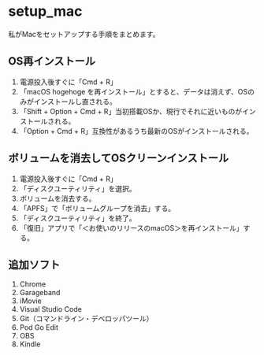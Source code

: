 # setup_mac
私がMacをセットアップする手順をまとめます。  

## OS再インストール
1. 電源投入後すぐに「Cmd + R」
2. 「macOS hogehoge を再インストール」とすると、データは消えず、OSのみがインストールし直される。
3. 「Shift + Option + Cmd + R」当初搭載OSか、現行でそれに近いものがインストールされる。
4. 「Option + Cmd + R」互換性があるうち最新のOSがインストールされる。

## ボリュームを消去してOSクリーンインストール
1. 電源投入後すぐに「Cmd + R」
2. 「ディスクユーティリティ」を選択。
3. ボリュームを消去する。
4. 「APFS」で「ボリュームグループを消去」する。
5. 「ディスクユーティリティ」を終了。
6. 「復旧」アプリで「＜お使いのリリースのmacOS＞を再インストール」する。

## 追加ソフト
1. Chrome
2. Garageband
3. iMovie
4. Visual Studio Code
5. Git（コマンドライン・デベロッパツール）
6. Pod Go Edit
7. OBS
8. Kindle 


